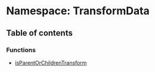 # Namespace: TransformData

## Table of contents

### Functions

* [isParentOrChildrenTransform](/en/auto-docs/free-layout-editor/functions/TransformData.isParentOrChildrenTransform.md)
